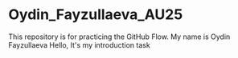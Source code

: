 # Oydin_Fayzullaeva_AU25
This repository is for practicing the GitHub Flow.
My name is Oydin Fayzullaeva
Hello, It's my introduction task
